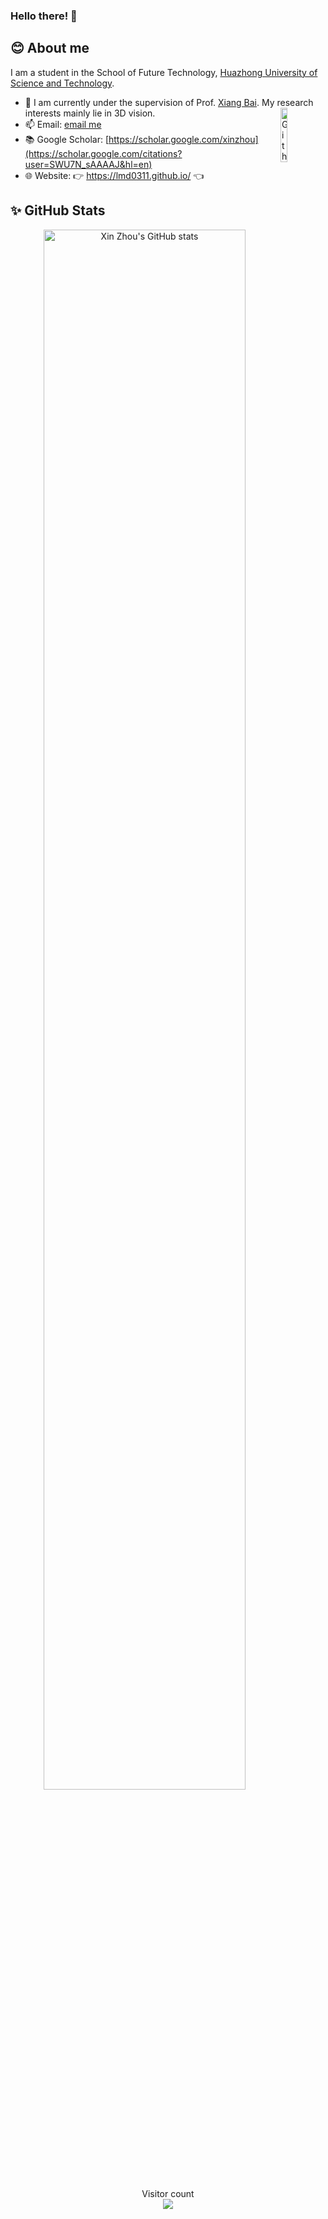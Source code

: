 ### Hello there! 👋


## 😊 About me
I am a student in the School of Future Technology, [Huazhong University of Science and Technology](http://english.hust.edu.cn/).

- 🔭 I am currently under the supervision of Prof. [Xiang Bai](https://scholar.google.com/citations?user=UeltiQ4AAAAJ&hl=en). My research interests mainly lie in 3D vision.
  <img width="15%" align="right" alt="Github" src="https://user-images.githubusercontent.com/48678280/88862734-4903af80-d201-11ea-968b-9c939d88a37c.gif" />
- 📫 Email: [email me](mailto:xzhou03@hust.edu.cn)
- 📚️ Google Scholar: [https://scholar.google.com/xinzhou](https://scholar.google.com/citations?user=SWU7N_sAAAAJ&hl=en)
- 🌐 Website: 👉 https://lmd0311.github.io/ 👈

## ✨ GitHub Stats
<p align="center"> 
  <img width="80%" align="center" alt="Xin Zhou's GitHub stats" src="https://github-readme-stats.vercel.app/api?username=LMD0311&show_icons=true" />
</p>

<p align="center"> 
  Visitor count<br>
  <img src="https://profile-counter.glitch.me/LMD0311/count.svg" />
</p>
